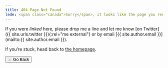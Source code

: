 ```yaml
---
title: 404 Page Not Found
lede: <span class="canada">Sorry</span>, it looks like the page you requested cannot be found.
---
```


If you were *linked* here, please drop me a line and let me know [on Twitter]({{ site.urls.twitter }}){:rel="me  external"} or by email [{{ site.author.email }}](mailto:{{ site.author.email }}).

If you’re stuck, head back to [the homepage](/).

<nav class="buttons-list" role="navigation">
    <button role="button" type="button" onclick="history.back(-1)" aria-label="Go back">← Go Back</button>
</nav>
